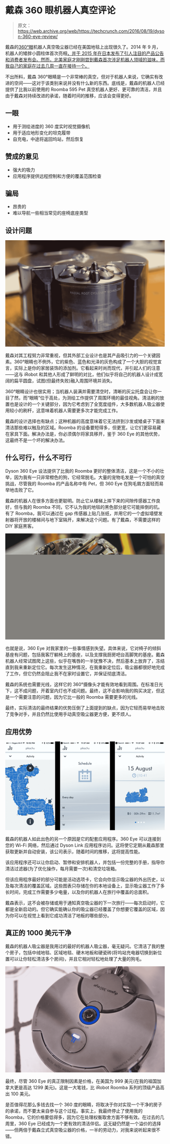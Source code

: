 # 戴森 360 眼机器人真空评论

> 原文：<https://web.archive.org/web/https://techcrunch.com/2016/08/19/dyson-360-eye-review/>

戴森的[360°眼](https://web.archive.org/web/20221005151814/http://www.dyson360eye.com/)机器人真空吸尘器已经在美国地毯上出现很久了。2014 年 9 月，机器人的矮胖小圆柱体首次亮相[，并于 2015 年在日本发布了引人注目的产品公告和消费者发布会。然而，北美家庭才刚刚尝到戴森首次涉足机器人领域的滋味，而我自己的家庭在过去几周一直在接待一个。](https://web.archive.org/web/20221005151814/https://beta.techcrunch.com/2014/09/04/dyson-robot-vacuum-360-eye/)

不出所料，戴森 360°眼睛是一个非常棒的真空，但对于机器人来说，它确实有改进的空间——这对于该类别来说并没有什么新的东西。底线是，戴森的机器人已经提供了比我以前使用的 Roomba 595 Pet 真空机器人更好、更可靠的清洁，并且由于戴森对持续改进的承诺，随着时间的推移，应该会变得更好。

## 一眼

*   用于测绘进度的 360 度实时视觉摄像机
*   用于适应地形变化的坦克履带
*   自充电，中途将返回坞站，然后恢复

## 赞成的意见

*   强大的吸力
*   应用程序提供远程控制和方便的覆盖范围检查

## 骗局

*   昂贵的
*   难以导航一些相当常见的座椅底座类型

## 设计问题

[![dyson-360-eye-2](img/fee26b47986cc7c287bbadae5a727261.png)](https://web.archive.org/web/20221005151814/https://beta.techcrunch.com/wp-content/uploads/2016/08/dyson-360-eye-2.jpg)

戴森对其工程努力非常重视，但其外部工业设计也是其产品吸引力的一个关键因素。360°眼睛也不例外，它的紫色、蓝色和光泽的灰色构成了一个大胆的视觉宣言，实际上是你的家居装饰的添加剂。它看起来时尚而现代，并引起人们的注意——这与 iRobot 和其他人形成了鲜明的对比，他们似乎将自己的机器人设计成宽阔的扁平圆盘，试图(但最终失败)融入周围环境并消失。

360°眼睛设计也很实用；当机器人装满并需要清空时，清晰的灰尘托盘会让你一目了然，而“眼睛”位于高处，为测绘工作提供了周围环境的最佳视角。清洁刷的放置也是设计的一个关键部分，因为它考虑到了全宽度组件，大多数机器人吸尘器使用较小的刷杆，这意味着机器人需要更多次才能完成工作。

戴森的设计选择也有缺点；这种机器的高度意味着它无法挤到沙发或矮桌子下面来清洁那些难以触及的区域。Roomba 的设备要短得多，但更宽，让它们更容易藏在家具下面。解决办法是，你必须偶尔将家具移开，鉴于 360 Eye 的其他优势，这最终不是一个坏的解决办法。

## 什么可行，什么不可行

Dyson 360 Eye 设法提供了比我的 Roomba 更好的整体清洁，这是一个不小的壮举，因为我有一只非常橙色的狗，它经常脱毛。大量的宠物毛发是一个可怕的真空挑战，尽管我的 Roomba 的产品名称中有 Pet，但 360 Eye 在狗毛屑方面轻而易举地击败了它。

戴森的机器人在很多方面也更聪明。防止它从楼梯上摔下来的间隙传感器工作良好，但与我的 Roomba 不同，它不认为我的地毯的黑色部分是它可能摔倒的坑。有了 Roomba，我可以通过在 gap 传感器上贴几张纸，并用它的一个虚拟墙壁发射器将开放的楼梯间与地下室隔开，来解决这个问题。有了戴森，不需要这样的 DIY 家庭黑客。

[![dyson-360-eye-3](img/19226f09918059ef64f3c9c2cbe35442.png)](https://web.archive.org/web/20221005151814/https://beta.techcrunch.com/wp-content/uploads/2016/08/dyson-360-eye-3.jpg)

也就是说，360 Eye 对我家里的一些事情感到失望。具体来说，它对椅子的倾斜基座有问题，包括我客厅躺椅上的基座，以及支撑我厨房吧台高脚凳的基座。戴森机器人经常试图爬上这些，似乎在嘴唇的一半犹豫不决，然后基本上放弃了，冻结直到我来重新定位它。每次发生这种情况，在我重新定位后，吸尘器都很好地完成了工作，但它仍然会阻止我不在家时设置它，并保证彻底清洁。

戴森的系统也需要光线，这样它的 360°摄像头才能有效地看到周围。在标准日光下，这不成问题，开着室内灯也不成问题。最终，这不会影响我的购买决定，但这是一个需要注意的问题，因为它比一般的 Roomba 需要更多的光线。

最终，实际清洁的最终结果的优势压倒了上面提到的缺点，因为它轻而易举地击败了竞争对手，并且仍然比使用手动真空吸尘器更方便，更不烦人。

## 应用优势

![dyson-360screens](img/d129f0cb79b4200d3c0c2f1a4b20572c.png)

戴森的机器人如此出色的另一个原因是它的配套应用程序。360 Eye 可以连接到您的 Wi-Fi 网络，然后通过 Dyson Link 应用程序访问。这将使它定期从戴森那里获取更新并自动安装，该公司表示，随着时间的推移，这将提高性能。

该应用程序还可以让你启动、暂停和安排机器人，并包括一份完整的手册，指导你清洁过滤器(为了优化操作，每月需要一次)和清空垃圾箱。

但该应用程序最好的部分可能是活动选项卡，它会向你显示吸尘器的外出历史，以及每次清洁的覆盖区域。这些图表只存储在你的本地设备上，显示吸尘器工作了多长时间，完成工作需要多少电量，以及你的机器人在旅行中覆盖的总面积。

戴森表示，这不会被存储或用于通知真空吸尘器的下一次旅行——每次启动时，它都是全新启动的。但它确实能确认你的吸尘器已经覆盖了你想要它覆盖的区域，因为你可以在视觉上看到它成功清洁了地板的哪些部分。

## 真正的 1000 美元干净

戴森的机器人吸尘器是我用过的最好的机器人吸尘器，毫无疑问。它清洁了我的整个房子，包括中绒地毯、区域地毯、硬木地板和硬瓷砖(将坞站充电器切换到新位置可以让你轻松清洁多个房间)，并且它相对轻松地处理了大量的狗毛。

[![dyson-360-eye-1](img/8486250f3fa1a74c867cd57d07e4e0b3.png)](https://web.archive.org/web/20221005151814/https://beta.techcrunch.com/wp-content/uploads/2016/08/dyson-360-eye-1.jpg)

最终，尽管 360 Eye 的真正限制因素是价格，在美国为 999 美元(在我的祖国加拿大更是高达 1299 美元)。这是一大笔钱，比 iRobot Roomba 系列的顶级产品高出 100 美元。

是否值得花那么多钱去找一个 360 度的眼睛，将取决于你对实现一个干净的房子的承诺，而不要太亲自参与这个过程。事实上，我最终停止了使用我的 Roomba，它的价格要低得多，因为它在处理权衡取舍方面不够有效。在过去的几周里，360 Eye 已经成为一个更有效的清洁伴侣。这无疑仍然是一个溢价的选择——但两倍于戴森立式真空吸尘器的价格，一半的劳动力，对我来说听起来很不错。